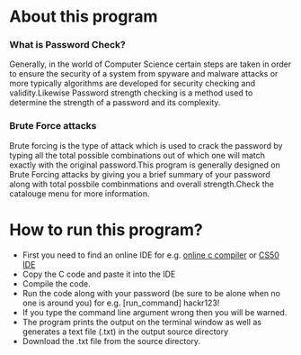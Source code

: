 <h1>About this program</h1>
<h3>What is Password Check?</h3>
<p>Generally, in the world of Computer Science certain steps are taken in order to ensure the security of a system from spyware and malware attacks or more typically algorithms are developed for security checking and validity.Likewise Password strength checking is a method used to determine the strength of a password and its complexity.</p>

<h3>Brute Force attacks</h3>
<p>Brute forcing is the type of attack which is used to crack the password by typing all the total possible combinations out of which one will match exactly with the original password.This program is generally designed on Brute Forcing attacks by giving you a brief summary of your password along with total possbile combinmations and overall strength.Check the catalouge menu for more information.</p>


<h1>How to run this program?</h1>
<ul>
  <li>First you need to find an online IDE for e.g. <a href="https://www.onlinegdb.com/online_c_compiler" alt="online-c-compiler">online c compiler</a> or <a href="https://ide.cs50.io/" alt="cs50-sandbox">CS50 IDE</a></li>
  <li>Copy the C code and paste it into the IDE</li>
  <li>Compile the code.</li>
  <li>Run the code along with your password (be sure to be alone when no one is around you) for e.g. [run_command] hackr123!</li>
  <li>If you type the command line argument wrong then you will be warned.</li>
  <li>The program prints the output on the terminal window as well as generates a text file (.txt) in the output source directory</li>
  <li>Download the .txt file from the source directory.</li>
  </li>
</ul>
